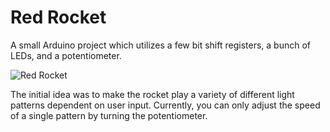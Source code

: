 # Red Rocket
A small Arduino project which utilizes a few bit shift registers, a bunch of LEDs, and a potentiometer.

![Red Rocket](http://i.imgur.com/UKmp4hu.gif)

The initial idea was to make the rocket play a variety of different light patterns dependent on user input. Currently, you can only adjust the speed of a single pattern by turning the potentiometer.
